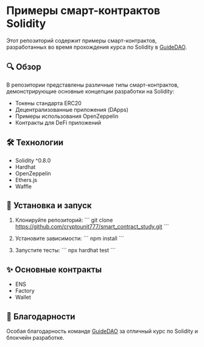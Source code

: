 # Примеры смарт-контрактов Solidity

Этот репозиторий содержит примеры смарт-контрактов, разработанных во время прохождения курса по Solidity в [GuideDAO](https://guidedao.xyz/).

## 🔍 Обзор

В репозитории представлены различные типы смарт-контрактов, демонстрирующие основные концепции разработки на Solidity:

- Токены стандарта ERC20
- Децентрализованные приложения (DApps)
- Примеры использования OpenZeppelin
- Контракты для DeFi приложений

## 🛠 Технологии

- Solidity ^0.8.0
- Hardhat
- OpenZeppelin
- Ethers.js
- Waffle

## 🚀 Установка и запуск

1. Клонируйте репозиторий:
\```
git clone https://github.com/cryptounit777/smart_contract_study.git
\```

2. Установите зависимости:
\```
npm install
\```

3. Запустите тесты:
\```
npx hardhat test
\```

## ✨ Основные контракты

- ENS
- Factory
- Wallet

## 🙏 Благодарности

Особая благодарность команде [GuideDAO](https://guidedao.xyz/) за отличный курс по Solidity и блокчейн разработке.

